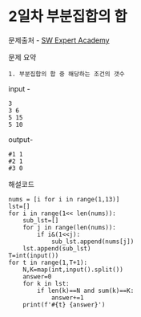 # 2일차 부분집합의 합 

문제출처 - [SW Expert Academy](https://swexpertacademy.com/main/learn/course/lectureProblemViewer.do)

문제 요약 

 	1. 부분집합의 합 중 해당하는 조건의 갯수

input - 

```
3
3 6
5 15
5 10
```

output-

```
#1 1
#2 1
#3 0
```

해설코드 

```
nums = [i for i in range(1,13)]
lst=[]
for i in range(1<< len(nums)):
    sub_lst=[]
    for j in range(len(nums)):
        if i&(1<<j):
            sub_lst.append(nums[j])
    lst.append(sub_lst)
T=int(input())
for t in range(1,T+1):
    N,K=map(int,input().split())
    answer=0
    for k in lst:
        if len(k)==N and sum(k)==K:
            answer+=1
    print(f'#{t} {answer}')
```

